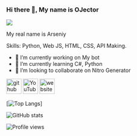 ### Hi there 👋, My name is OJector
![](https://ojector.ru/img/github_banner.png)

My real name is Arseniy

Skills: Python, Web JS, HTML, CSS, API Making.

- 🔭 I’m currently working on My bot 
- 🌱 I’m currently learning C#, Python 
- 👯 I’m looking to collaborate on Nitro Generator 


[<img src='https://cdn.jsdelivr.net/npm/simple-icons@3.0.1/icons/github.svg' alt='github' height='40'>](https://github.com/oject0r)  [<img src='https://cdn.jsdelivr.net/npm/simple-icons@3.0.1/icons/youtube.svg' alt='YouTube' height='40'>](https://www.youtube.com/channel/UCorbFVDI1Qdr0-T3zWF3yyQ)  [<img src='https://cdn.jsdelivr.net/npm/simple-icons@3.0.1/icons/icloud.svg' alt='website' height='40'>](https://ojector.ru)  

[![Top Langs](https://github-readme-stats.vercel.app/api/top-langs/?username=oject0r)]

![GitHub stats](https://github-readme-stats.vercel.app/api?username=oject0r&show_icons=true)  

![Profile views](https://gpvc.arturio.dev/oject0r)  
